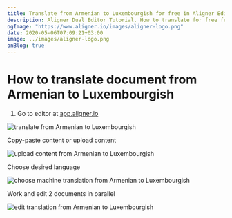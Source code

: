 ```yaml
---
title: Translate from Armenian to Luxembourgish for free in Aligner Editor
description: Aligner Dual Editor Tutorial. How to translate for free from Armenian to Luxembourgish. Aligner is multilingual document management platform. 
ogImage: "https://www.aligner.io/images/aligner-logo.png"
date: 2020-05-06T07:09:21+03:00
image: ../images/aligner-logo.png
onBlog: true
---
```


# How to translate document from Armenian to Luxembourgish

1. Go to editor at [app.aligner.io](https://app.aligner.io "Aligner App web page")

![translate from Armenian to Luxembourgish](../aligner-blank-editor.png "translate from Armenian to Luxembourgish")

Copy-paste content or upload content

![upload content from Armenian to Luxembourgish](../aligner-uploaded-document.png "upload content from Armenian to Luxembourgish")

Choose desired language

![choose machine translation from Armenian to Luxembourgish](../aligner-language-dropdown.png "choose machine translation from Armenian to Luxembourgish")

Work and edit 2 documents in parallel

![edit translation from Armenian to Luxembourgish](../aligner-double-sitded-editor.png "edit translation from Armenian to Luxembourgish")

